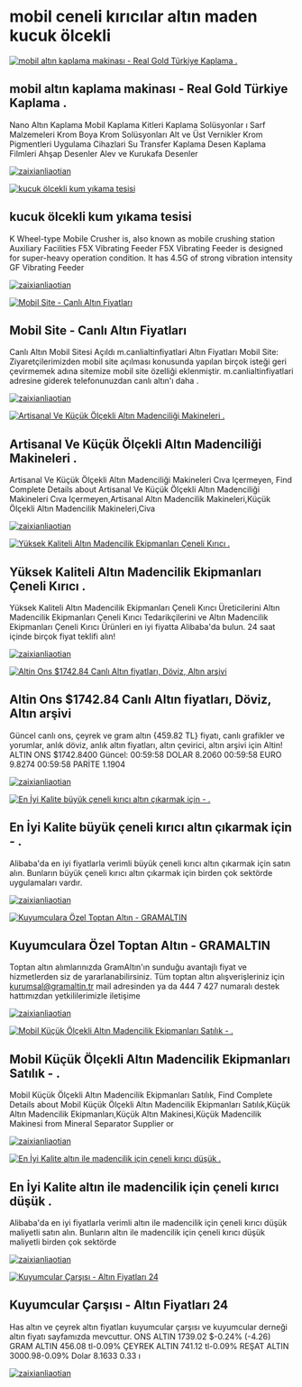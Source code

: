 # mobil ceneli kırıcılar altın maden kucuk ölcekli
<a href="https://mnn.zoosnet.net/LR/Chatpre.aspx?id=MNN94995150&p=https://topgrinding.com/" target="_blank">![mobil altın kaplama makinası - Real Gold Türkiye Kaplama .](https://github.com/technlg/images/blob/main/56.jpg)</a>
## mobil altın kaplama makinası - Real Gold Türkiye Kaplama .
Nano Altın Kaplama Mobil Kaplama Kitleri Kaplama Solüsyonlar ı Sarf Malzemeleri Krom Boya Krom Solüsyonları Alt ve Üst Vernikler Krom Pigmentleri Uygulama Cihazlari Su Transfer Kaplama Desen Kaplama Filmleri Ahşap Desenler Alev ve Kurukafa Desenler 
<a href="https://mnn.zoosnet.net/LR/Chatpre.aspx?id=MNN94995150&p=https://topgrinding.com/" target="_blank"><img src="https://github.com/technlg/images/raw/main/chat11.jpg" alt="zaixianliaotian"/></a><a href="//whatsapp.shibangsoft.com/WhatsApp.php" ><img src="https://github.com/technlg/images/raw/main/chat11.png" alt=""></a>
<a href="https://mnn.zoosnet.net/LR/Chatpre.aspx?id=MNN94995150&p=https://topgrinding.com/" target="_blank">![kucuk ölcekli kum yıkama tesisi](https://github.com/technlg/images/blob/main/9.jpg)</a>
## kucuk ölcekli kum yıkama tesisi
K Wheel-type Mobile Crusher is, also known as mobile crushing station Auxiliary Facilities F5X Vibrating Feeder F5X Vibrating Feeder is designed for super-heavy operation condition. It has 4.5G of strong vibration intensity GF Vibrating Feeder 
<a href="https://mnn.zoosnet.net/LR/Chatpre.aspx?id=MNN94995150&p=https://topgrinding.com/" target="_blank"><img src="https://github.com/technlg/images/raw/main/chat11.jpg" alt="zaixianliaotian"/></a><a href="//whatsapp.shibangsoft.com/WhatsApp.php" ><img src="https://github.com/technlg/images/raw/main/chat11.png" alt=""></a>
<a href="https://mnn.zoosnet.net/LR/Chatpre.aspx?id=MNN94995150&p=https://topgrinding.com/" target="_blank">![Mobil Site - Canlı Altın Fiyatları](https://github.com/technlg/images/blob/main/52.jpg)</a>
## Mobil Site - Canlı Altın Fiyatları
Canlı Altın Mobil Sitesi Açıldı m.canlialtinfiyatlari Altın Fiyatları Mobil Site: Ziyaretçilerimizden mobil site açılması konusunda yapılan birçok isteği geri çevirmemek adına sitemize mobil site özelliği eklenmiştir. m.canlialtinfiyatlari adresine giderek telefonunuzdan canlı altın'ı daha .
<a href="https://mnn.zoosnet.net/LR/Chatpre.aspx?id=MNN94995150&p=https://topgrinding.com/" target="_blank"><img src="https://github.com/technlg/images/raw/main/chat11.jpg" alt="zaixianliaotian"/></a><a href="//whatsapp.shibangsoft.com/WhatsApp.php" ><img src="https://github.com/technlg/images/raw/main/chat11.png" alt=""></a>
<a href="https://mnn.zoosnet.net/LR/Chatpre.aspx?id=MNN94995150&p=https://topgrinding.com/" target="_blank">![Artisanal Ve Küçük Ölçekli Altın Madenciliği Makineleri .](https://github.com/technlg/images/blob/main/18.jpg)</a>
## Artisanal Ve Küçük Ölçekli Altın Madenciliği Makineleri .
Artisanal Ve Küçük Ölçekli Altın Madenciliği Makineleri Cıva Içermeyen, Find Complete Details about Artisanal Ve Küçük Ölçekli Altın Madenciliği Makineleri Cıva Içermeyen,Artisanal Altın Madencilik Makineleri,Küçük Ölçekli Altın Madencilik Makineleri,Civa 
<a href="https://mnn.zoosnet.net/LR/Chatpre.aspx?id=MNN94995150&p=https://topgrinding.com/" target="_blank"><img src="https://github.com/technlg/images/raw/main/chat11.jpg" alt="zaixianliaotian"/></a><a href="//whatsapp.shibangsoft.com/WhatsApp.php" ><img src="https://github.com/technlg/images/raw/main/chat11.png" alt=""></a>
<a href="https://mnn.zoosnet.net/LR/Chatpre.aspx?id=MNN94995150&p=https://topgrinding.com/" target="_blank">![Yüksek Kaliteli Altın Madencilik Ekipmanları Çeneli Kırıcı .](https://github.com/technlg/images/blob/main/49.jpg)</a>
## Yüksek Kaliteli Altın Madencilik Ekipmanları Çeneli Kırıcı .
Yüksek Kaliteli Altın Madencilik Ekipmanları Çeneli Kırıcı Üreticilerini Altın Madencilik Ekipmanları Çeneli Kırıcı Tedarikçilerini ve Altın Madencilik Ekipmanları Çeneli Kırıcı Ürünleri en iyi fiyatta Alibaba'da bulun. 24 saat içinde birçok fiyat teklifi alın!
<a href="https://mnn.zoosnet.net/LR/Chatpre.aspx?id=MNN94995150&p=https://topgrinding.com/" target="_blank"><img src="https://github.com/technlg/images/raw/main/chat11.jpg" alt="zaixianliaotian"/></a><a href="//whatsapp.shibangsoft.com/WhatsApp.php" ><img src="https://github.com/technlg/images/raw/main/chat11.png" alt=""></a>
<a href="https://mnn.zoosnet.net/LR/Chatpre.aspx?id=MNN94995150&p=https://topgrinding.com/" target="_blank">![Altin Ons $1742.84 Canlı Altın fiyatları, Döviz, Altın arşivi](https://github.com/technlg/images/blob/main/8.jpg)</a>
## Altin Ons $1742.84 Canlı Altın fiyatları, Döviz, Altın arşivi
Güncel canlı ons, çeyrek ve gram altın {459.82 TL} fiyatı, canlı grafikler ve yorumlar, anlık döviz, anlık altın fiyatları, altın çevirici, altın arşivi için Altin! ALTIN ONS $1742.8400 Güncel: 00:59:58 DOLAR 8.2060 00:59:58 EURO 9.8274 00:59:58 PARİTE 1.1904 
<a href="https://mnn.zoosnet.net/LR/Chatpre.aspx?id=MNN94995150&p=https://topgrinding.com/" target="_blank"><img src="https://github.com/technlg/images/raw/main/chat11.jpg" alt="zaixianliaotian"/></a><a href="//whatsapp.shibangsoft.com/WhatsApp.php" ><img src="https://github.com/technlg/images/raw/main/chat11.png" alt=""></a>
<a href="https://mnn.zoosnet.net/LR/Chatpre.aspx?id=MNN94995150&p=https://topgrinding.com/" target="_blank">![En İyi Kalite büyük çeneli kırıcı altın çıkarmak için - .](https://github.com/technlg/images/blob/main/62.jpg)</a>
## En İyi Kalite büyük çeneli kırıcı altın çıkarmak için - .
Alibaba'da en iyi fiyatlarla verimli büyük çeneli kırıcı altın çıkarmak için satın alın. Bunların büyük çeneli kırıcı altın çıkarmak için birden çok sektörde uygulamaları vardır.
<a href="https://mnn.zoosnet.net/LR/Chatpre.aspx?id=MNN94995150&p=https://topgrinding.com/" target="_blank"><img src="https://github.com/technlg/images/raw/main/chat11.jpg" alt="zaixianliaotian"/></a><a href="//whatsapp.shibangsoft.com/WhatsApp.php" ><img src="https://github.com/technlg/images/raw/main/chat11.png" alt=""></a>
<a href="https://mnn.zoosnet.net/LR/Chatpre.aspx?id=MNN94995150&p=https://topgrinding.com/" target="_blank">![Kuyumculara Özel Toptan Altın - GRAMALTIN](https://github.com/technlg/images/blob/main/2.jpg)</a>
## Kuyumculara Özel Toptan Altın - GRAMALTIN
Toptan altın alımlarınızda GramAltın'ın sunduğu avantajlı fiyat ve hizmetlerden siz de yararlanabilirsiniz. Tüm toptan altın alışverişleriniz için kurumsal@gramaltin.tr mail adresinden ya da 444 7 427 numaralı destek hattımızdan yetkililerimizle iletişime
<a href="https://mnn.zoosnet.net/LR/Chatpre.aspx?id=MNN94995150&p=https://topgrinding.com/" target="_blank"><img src="https://github.com/technlg/images/raw/main/chat11.jpg" alt="zaixianliaotian"/></a><a href="//whatsapp.shibangsoft.com/WhatsApp.php" ><img src="https://github.com/technlg/images/raw/main/chat11.png" alt=""></a>
<a href="https://mnn.zoosnet.net/LR/Chatpre.aspx?id=MNN94995150&p=https://topgrinding.com/" target="_blank">![Mobil Küçük Ölçekli Altın Madencilik Ekipmanları Satılık - .](https://github.com/technlg/images/blob/main/63.jpg)</a>
## Mobil Küçük Ölçekli Altın Madencilik Ekipmanları Satılık - .
Mobil Küçük Ölçekli Altın Madencilik Ekipmanları Satılık, Find Complete Details about Mobil Küçük Ölçekli Altın Madencilik Ekipmanları Satılık,Küçük Altın Madencilik Ekipmanları,Küçük Altın Makinesi,Küçük Madencilik Makinesi from Mineral Separator Supplier or
<a href="https://mnn.zoosnet.net/LR/Chatpre.aspx?id=MNN94995150&p=https://topgrinding.com/" target="_blank"><img src="https://github.com/technlg/images/raw/main/chat11.jpg" alt="zaixianliaotian"/></a><a href="//whatsapp.shibangsoft.com/WhatsApp.php" ><img src="https://github.com/technlg/images/raw/main/chat11.png" alt=""></a>
<a href="https://mnn.zoosnet.net/LR/Chatpre.aspx?id=MNN94995150&p=https://topgrinding.com/" target="_blank">![En İyi Kalite altın ile madencilik için çeneli kırıcı düşük .](https://github.com/technlg/images/blob/main/61.jpg)</a>
## En İyi Kalite altın ile madencilik için çeneli kırıcı düşük .
Alibaba'da en iyi fiyatlarla verimli altın ile madencilik için çeneli kırıcı düşük maliyetli satın alın. Bunların altın ile madencilik için çeneli kırıcı düşük maliyetli birden çok sektörde
<a href="https://mnn.zoosnet.net/LR/Chatpre.aspx?id=MNN94995150&p=https://topgrinding.com/" target="_blank"><img src="https://github.com/technlg/images/raw/main/chat11.jpg" alt="zaixianliaotian"/></a><a href="//whatsapp.shibangsoft.com/WhatsApp.php" ><img src="https://github.com/technlg/images/raw/main/chat11.png" alt=""></a>
<a href="https://mnn.zoosnet.net/LR/Chatpre.aspx?id=MNN94995150&p=https://topgrinding.com/" target="_blank">![Kuyumcular Çarşısı - Altın Fiyatları 24](https://github.com/technlg/images/blob/main/59.jpg)</a>
## Kuyumcular Çarşısı - Altın Fiyatları 24
Has altın ve çeyrek altın fiyatları kuyumcular çarşısı ve kuyumcular derneği altın fiyatı sayfamızda mevcuttur. ONS ALTIN 1739.02 $-0.24% (-4.26) GRAM ALTIN 456.08 tl-0.09% ÇEYREK ALTIN 741.12 tl-0.09% REŞAT ALTIN 3000.98-0.09% Dolar 8.1633 0.33 ı 
<a href="https://mnn.zoosnet.net/LR/Chatpre.aspx?id=MNN94995150&p=https://topgrinding.com/" target="_blank"><img src="https://github.com/technlg/images/raw/main/chat11.jpg" alt="zaixianliaotian"/></a><a href="//whatsapp.shibangsoft.com/WhatsApp.php" ><img src="https://github.com/technlg/images/raw/main/chat11.png" alt=""></a>
